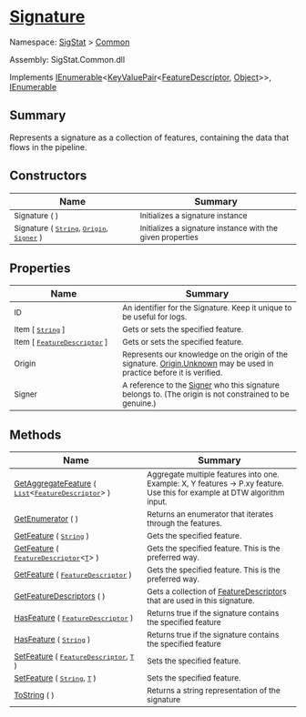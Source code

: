 # [Signature](./Signature.md)

Namespace: [SigStat]() > [Common](./README.md)

Assembly: SigStat.Common.dll

Implements [IEnumerable](https://docs.microsoft.com/en-us/dotnet/api/System.Collections.Generic.IEnumerable-1)\<[KeyValuePair](https://docs.microsoft.com/en-us/dotnet/api/System.Collections.Generic.KeyValuePair-2)\<[FeatureDescriptor](./FeatureDescriptor.md), [Object](https://docs.microsoft.com/en-us/dotnet/api/System.Object)>>, [IEnumerable](https://docs.microsoft.com/en-us/dotnet/api/System.Collections.IEnumerable)

## Summary
Represents a signature as a collection of features, containing the data that flows in the pipeline.

## Constructors

| Name | Summary | 
| --- | --- | 
| <sub>Signature (  )</sub><img width=200 unselectable="on"/>  | <sub>Initializes a signature instance</sub><img width=200 unselectable="on"/>  | <br>
| <sub>Signature ( [`String`](https://docs.microsoft.com/en-us/dotnet/api/System.String), [`Origin`](./Origin.md), [`Signer`](./Signer.md) )</sub><img width=200 unselectable="on"/>  | <sub>Initializes a signature instance with the given properties</sub><img width=200 unselectable="on"/>  | <br>


## Properties

| Name | Summary | 
| --- | --- | 
| <sub>ID</sub><img width=200 unselectable="on"/>  | <sub>An identifier for the Signature. Keep it unique to be useful for logs.</sub><img width=200 unselectable="on"/>  | <br>
| <sub>Item [ [`String`](https://docs.microsoft.com/en-us/dotnet/api/System.String) ]</sub><img width=200 unselectable="on"/>  | <sub>Gets or sets the specified feature.</sub><img width=200 unselectable="on"/>  | <br>
| <sub>Item [ [`FeatureDescriptor`](./FeatureDescriptor.md) ]</sub><img width=200 unselectable="on"/>  | <sub>Gets or sets the specified feature.</sub><img width=200 unselectable="on"/>  | <br>
| <sub>Origin</sub><img width=200 unselectable="on"/>  | <sub>Represents our knowledge on the origin of the signature. [Origin.Unknown](https://github.com/hargitomi97/sigstat/blob/master/docs/md/SigStat/Common/Origin.md) may be used in practice before it is verified.</sub><img width=200 unselectable="on"/>  | <br>
| <sub>Signer</sub><img width=200 unselectable="on"/>  | <sub>A reference to the [Signer](https://github.com/hargitomi97/sigstat/blob/master/docs/md/SigStat/Common/Signer.md) who this signature belongs to. (The origin is not constrained to be genuine.)</sub><img width=200 unselectable="on"/>  | <br>


## Methods

| Name | Summary | 
| --- | --- | 
| <sub>[GetAggregateFeature](./Methods/Signature-100663442.md) ( [`List`](https://docs.microsoft.com/en-us/dotnet/api/System.Collections.Generic.List-1)\<[`FeatureDescriptor`](./FeatureDescriptor.md)> )</sub><img width=200 unselectable="on"/>  | <sub>Aggregate multiple features into one. Example: X, Y features -&gt; P.xy feature.  Use this for example at DTW algorithm input.</sub><img width=200 unselectable="on"/>  | <br>
| <sub>[GetEnumerator](./Methods/Signature-100663446.md) (  )</sub><img width=200 unselectable="on"/>  | <sub>Returns an enumerator that iterates through the features.</sub><img width=200 unselectable="on"/>  | <br>
| <sub>[GetFeature](./Methods/Signature-100663436.md) ( [`String`](https://docs.microsoft.com/en-us/dotnet/api/System.String) )</sub><img width=200 unselectable="on"/>  | <sub>Gets the specified feature.</sub><img width=200 unselectable="on"/>  | <br>
| <sub>[GetFeature](./Methods/Signature-100663437.md) ( [`FeatureDescriptor`](./FeatureDescriptor-1.md)\<[`T`](./Signature.md)> )</sub><img width=200 unselectable="on"/>  | <sub>Gets the specified feature. This is the preferred way.</sub><img width=200 unselectable="on"/>  | <br>
| <sub>[GetFeature](./Methods/Signature-100663438.md) ( [`FeatureDescriptor`](./FeatureDescriptor.md) )</sub><img width=200 unselectable="on"/>  | <sub>Gets the specified feature. This is the preferred way.</sub><img width=200 unselectable="on"/>  | <br>
| <sub>[GetFeatureDescriptors](./Methods/Signature-100663439.md) (  )</sub><img width=200 unselectable="on"/>  | <sub>Gets a collection of [FeatureDescriptor](https://github.com/hargitomi97/sigstat/blob/master/docs/md/SigStat/Common/FeatureDescriptor.md)s that are used in this signature.</sub><img width=200 unselectable="on"/>  | <br>
| <sub>[HasFeature](./Methods/Signature-100663443.md) ( [`FeatureDescriptor`](./FeatureDescriptor.md) )</sub><img width=200 unselectable="on"/>  | <sub>Returns true if the signature contains the specified feature</sub><img width=200 unselectable="on"/>  | <br>
| <sub>[HasFeature](./Methods/Signature-100663444.md) ( [`String`](https://docs.microsoft.com/en-us/dotnet/api/System.String) )</sub><img width=200 unselectable="on"/>  | <sub>Returns true if the signature contains the specified feature</sub><img width=200 unselectable="on"/>  | <br>
| <sub>[SetFeature](./Methods/Signature-100663440.md) ( [`FeatureDescriptor`](./FeatureDescriptor.md), [`T`](./Signature.md) )</sub><img width=200 unselectable="on"/>  | <sub>Sets the specified feature.</sub><img width=200 unselectable="on"/>  | <br>
| <sub>[SetFeature](./Methods/Signature-100663441.md) ( [`String`](https://docs.microsoft.com/en-us/dotnet/api/System.String), [`T`](./Signature.md) )</sub><img width=200 unselectable="on"/>  | <sub>Sets the specified feature.</sub><img width=200 unselectable="on"/>  | <br>
| <sub>[ToString](./Methods/Signature-100663445.md) (  )</sub><img width=200 unselectable="on"/>  | <sub>Returns a string representation of the signature</sub><img width=200 unselectable="on"/>  | <br>


